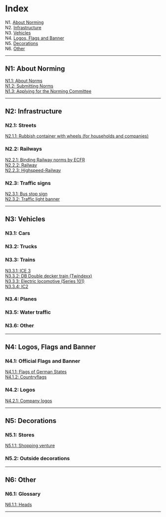 # Index

N1. [About Norming](#n1)  
N2. [Infrastructure](#n2-infrastructure)  
N3. [Vehicles](#n3-vehicles)  
N4. [Logos, Flags and Banner](#n4-logos-flags-and-banner)  
N5. [Decorations](#n5-decorations)  
N6. [Other](#n6-other)

***

## N1: About Norming

[N1.1: About Norms](/BTEN/EN/N1/1)  
[N1.2: Submitting Norms](/BTEN/EN/N1/2)  
[N1.3: Applying for the Norming Committee](/BTEN/EN/N1/3)

***

## N2: Infrastructure
### N2.1: Streets
[N2.1.1: Rubbish container with wheels (for households and companies)](/BTEN/EN/N2/1/1)  
### N2.2: Railways
[N2.2.1: Binding Railway norms by ECFR](/BTEN/EN/N2/2/1)   
[N2.2.2: Railway](/BTEN/EN/N2/2/2)    
[N2.2.3: Highspeed-Railway](/BTEN/EN/N2/2/3)
### N2.3: Traffic signs
[N2.3.1: Bus stop sign](/BTEN/EN/N2/3/1)  
[N2.3.2: Traffic light banner](/BTEN/EN/N2/3/2)

***

## N3: Vehicles
### N3.1: Cars
### N3.2: Trucks
### N3.3: Trains
[N3.3.1: ICE 3](/BTEN/EN/N3/3/1)  
[N3.3.2: DB Double decker train (Twindexx)](/BTEN/EN/N3/3/2)  
[N3.3.3: Electric locomotive (Series 101)](/BTEN/EN/N3/3/3)    
[N3.3.4: IC2 ](/BTEN/EN/N3/3/4)
### N3.4: Planes
### N3.5: Water traffic
### N3.6: Other

***

## N4: Logos, Flags and Banner
### N4.1: Official Flags and Banner
[N4.1.1: Flags of German States](/BTEN/EN/N4/1/1)  
[N4.1.2: Countryflags](/BTEN/EN/N4/1/2)
### N4.2: Logos
[N4.2.1: Company logos](/BTEN/EN/N4/2/1)

***

## N5: Decorations
### N5.1: Stores
[N5.1.1: Shopping venture](/BTEN/EN/N5/1/1)
### N5.2: Outside decorations

***

## N6: Other
### N6.1: Glossary
[N6.1.1: Heads](/BTEN/EN/N6/1/1)

***
